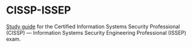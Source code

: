 # CISSP-ISSEP
[Study guide](./docs/index.md) for the Certified Information Systems Security Professional (CISSP) &mdash; Information Systems Security Engineering Professional (ISSEP) exam.  
